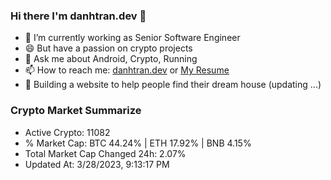 ### Hi there I'm danhtran.dev 👋

- 🔭 I’m currently working as Senior Software Engineer
- 😄 But have a passion on crypto projects
- 💬 Ask me about Android, Crypto, Running 
- 📫 How to reach me: <a href="https://danhtran.dev" target="_blank">danhtran.dev</a> or <a href="Dan-Resume.pdf" target="_blank">My Resume</a>
- 🌱 Building a website to help people find their dream house (updating ...)

### Crypto Market Summarize
- Active Crypto: 11082
- % Market Cap: BTC 44.24% | ETH 17.92% | BNB 4.15%
- Total Market Cap Changed 24h: 2.07%
- Updated At: 3/28/2023, 9:13:17 PM
